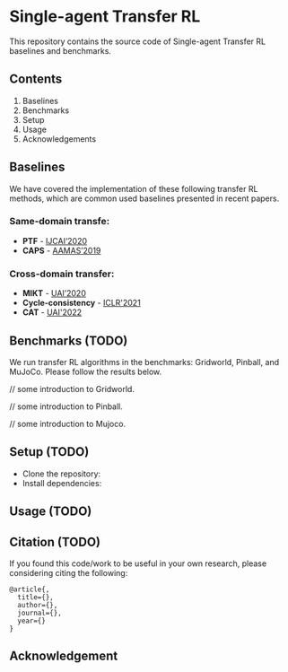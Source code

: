 # Single-agent Transfer RL
This repository contains the source code of Single-agent Transfer RL baselines and benchmarks. 

## Contents

1. Baselines
2. Benchmarks
3. Setup
4. Usage
5. Acknowledgements

## Baselines

We have covered the implementation of these following transfer RL methods, which are common used baselines presented in recent papers.

### Same-domain transfe:

- **PTF** - [IJCAI‘2020](https://dl.acm.org/doi/abs/10.5555/3491440.3491868)
- **CAPS** - [AAMAS’2019](https://dl.acm.org/doi/abs/10.5555/3306127.3331795)

### Cross-domain transfer:
- **MIKT** - [UAI’2020](https://dl.acm.org/doi/abs/10.5555/3306127.3331795)
- **Cycle-consistency** - [ICLR'2021](https://openreview.net/forum?id=QIRlze3I6hX) 
- **CAT** - [UAI'2022](https://openreview.net/forum?id=ShN3hPUsce5) 


## Benchmarks (TODO)

We run transfer RL algorithms in the benchmarks: Gridworld, Pinball, and MuJoCo. Please follow the results below.

// some introduction to Gridworld.

// some introduction to Pinball.

// some introduction to Mujoco.

## Setup (TODO)

+ Clone the repository: 
+ Install dependencies: 

## Usage (TODO)


## Citation (TODO)
If you found this code/work to be useful in your own research, please considering citing the following:

```
@article{,
  title={},
  author={},
  journal={},
  year={}
}
```

## Acknowledgement



